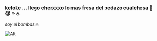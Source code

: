 ### keloke ... llego cherxxxo lo mas fresa del pedazo cualehesa 👋	:smiling_imp:	:sweat_drops: :fire:

*soy el bombas* :fire:


![Alt](https://assets.stickpng.com/images/580b57fcd9996e24bc43c515.png)

<!--
**Cherxxxo/Cherxxxo** is a ✨ _special_ ✨ repository because its `README.md` (this file) appears on your GitHub profile.

Here are some ideas to get you started:

- 🔭 I’m currently working on ...
- 🌱 I’m currently learning ...
- 👯 I’m looking to collaborate on ...
- 🤔 I’m looking for help with ...
- 💬 Ask me about ...
- 📫 How to reach me: ...
- 😄 Pronouns: ...
- ⚡ Fun fact: ...
-->
